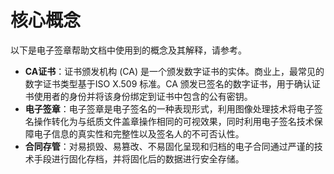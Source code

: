 # 核心概念

以下是电子签章帮助文档中使用到的概念及其解释，请参考。

- **CA证书**：证书颁发机构 (CA) 是一个颁发数字证书的实体。商业上，最常见的数字证书类型基于ISO X.509 标准。CA 颁发已签名的数字证书，用于确认证书使用者的身份并将该身份绑定到证书中包含的公有密钥。
- **电子签章**：电子签章是电子签名的一种表现形式，利用图像处理技术将电子签名操作转化为与纸质文件盖章操作相同的可视效果，同时利用电子签名技术保障电子信息的真实性和完整性以及签名人的不可否认性。
- **合同存管**：对易损毁、易篡改、不易固化呈现和归档的电子合同通过严谨的技术手段进行固化存档，并将固化后的数据进行安全存储。